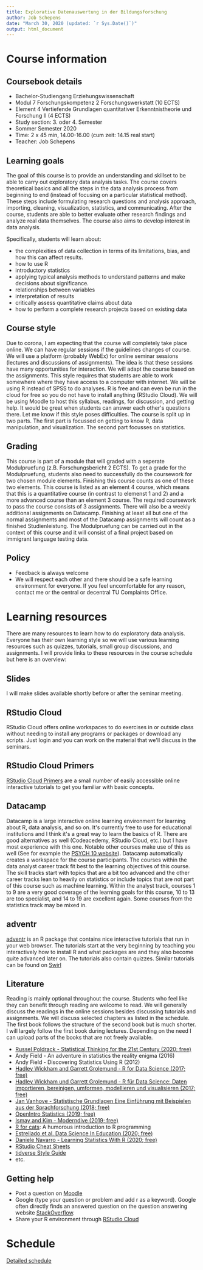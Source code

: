 ```yaml
---
title: Explorative Datenauswertung in der Bildungsforschung
author: Job Schepens
date: "March 30, 2020 (updated: `r Sys.Date()`)"
output: html_document
---
```


# Course information

## Coursebook details

- Bachelor-Studiengang Erziehungswissenschaft
- Modul 7 Forschungskompetenz 2 Forschungswerkstatt (10 ECTS)
- Element 4 Vertiefende Grundlagen quantitativer Erkenntnistheorie und Forschung II (4 ECTS) 
- Study section: 3. oder 4. Semester
- Sommer Semester 2020 
- Time: 2 x 45 min, 14.00-16.00 (cum zeit: 14.15 real start)
- Teacher: Job Schepens

## Learning goals

The goal of this course is to provide an understanding and skillset to be able to carry out exploratory data analysis tasks. The course covers theoretical basics and all the steps in the data analysis process from beginning to end (instead of focusing on a particular statistical method). These steps include formulating research questions and analysis approach, importing, cleaning, visualization, statistics, and communicating. After the course, students are able to better evaluate other research findings and analyze real data themselves. The course also aims to develop interest in data analysis.  

Specifically, students will learn about:
- the complexities of data collection in terms of its limitations, bias, and how this can affect results.
- how to use R 
- introductory statistics
- applying typical analysis methods to understand patterns and make decisions about significance. 
- relationships between variables
- interpretation of results 
- critically assess quantitative claims about data
- how to perform a complete research projects based on existing data 


## Course style

Due to corona, I am expecting that the course will completely take place online. We can have regular sessions if the guidelines changes of course. We will use a platform (probably WebEx) for online seminar sessions (lectures and discussions of assignments). The idea is that these sessions have many opportunities for interaction. We will adapt the course based on the assignments. This style requires that students are able to work somewhere where they have access to a computer with internet. We will be using R instead of SPSS to do analyses. R is free and can even be run in the cloud for free so you do not have to install anything (RStudio Cloud). We will be using Moodle to host this syllabus, readings, for discussion, and getting help. It would be great when students can answer each other's questions there. Let me know if this style poses difficulties. The course is split up in two parts. The first part is focussed on getting to know R, data manipulation, and visualization. The second part focusses on statistics.


## Grading

This course is part of a module that will graded with a seperate Modulpruefung (z.B. Forschungsbericht 2 ECTS). To get a grade for the Modulpruefung, students also need to successfully do the coursework for two chosen module elements. Finishing this course counts as one of these two elements. This course is listed as an element 4 course, which means that this is a quantitative course (in contrast to elemenst 1 and 2) and a more advanced course than an element 3 course. The required coursework to pass the course consists of 3 assignments. There will also be a weekly additional assignments on Datacamp. Finishing at least all but one of the normal assignments and most of the Datacamp assignments will count as a finished Studienleistung. The Modulpruefung can be carried out in the context of this course and it will consist of a final project based on immigrant language testing data. 


## Policy

- Feedback is always welcome
- We will respect each other and there should be a safe learning environment for everyone. If you feel uncomfortable for any reason, contact me or the central or decentral TU Complaints Office. 


# Learning resources

There are many resources to learn how to do exploratory data analysis. Everyone has their own learning style so we will use various learning resources such as quizzes, tutorials, small group discussions, and assignments. I will provide links to these resources in the course schedule but here is an overview: 


## Slides

I will make slides available shortly before or after the seminar meeting.


## RStudio Cloud 

RStudio Cloud offers online workspaces to do exercises in or outside class without needing to install any programs or packages or download any scripts. Just login and you can work on the material that we'll discuss in the seminars. 


## RStudio Cloud Primers

[RStudio Cloud Primers](https://rstudio.cloud/learn/primers/1.1) are a small number of easily accessible online interactive tutorials to get you familiar with basic concepts. 


## Datacamp

Datacamp is a large interactive online learning environment for learning about R, data analysis, and so on. It's currently free to use for educational institutions and I think it's a great way to learn the basics of R. There are good alternatives as well (Codeacedemy, RStudio Cloud, etc.) but I have most experience with this one. Notable other courses make use of this as well (See for example the [PSYCH 10 website](https://psych10.github.io/)). Datacamp automatically creates a workspace for the course participants. The courses within the data analyst career track fit best to the learning objectives of this course. The skill tracks start with topics that are a bit too advanced and the other career tracks lean to heavily on statistics or include topics that are not part of this course such as machine learning. Within the analyst track, courses 1 to 9 are a very good coverage of the learning goals for this course, 10 to 13 are too specialist, and 14 to 19 are excellent again. Some courses from the statistics track may be mixed in. 


## adventr

[adventr](http://milton-the-cat.rocks/home/adventr.html) is an R package that contains nice interactive tutorials that run in your web browser. The tutorials start at the very beginning by teaching you interactively how to install R and what packages are and they also become quite advanced later on. The tutorials also contain quizzes. Similar tutorials can be found on [Swirl](https://swirlstats.com/)


## Literature 

Reading is mainly optional throughout the course. Students who feel like they can benefit through reading are welcome to read. We will generally discuss the readings in the online sessions besides discussing tutorials and assignments. We will discuss selected chapters as listed in the schedule. The first book follows the structure of the second book but is much shorter. I will largely follow the first book during lectures. Depending on the need I can upload parts of the books that are not freely available. 

- [Russel Poldrack - Statistical Thinking for the 21st Century (2020; free)](https://statsthinking21.github.io/statsthinking21-core-site/)
- Andy Field - An adventure in statistics the reality enigma (2016)
- Andy Field - Discovering Statistics Using R (2012)
- [Hadley Wickham and Garrett Grolemund - R for Data Science (2017; free)](https://r4ds.had.co.nz/)
- [Hadley Wickham und Garrett Grolemund - R für Data Science: Daten importieren, bereinigen, umformen, modellieren und visualisieren (2017; free)](https://katalog.ub.tu-dortmund.de/titel/ubd.lobid:HT019537930)
- [Jan Vanhove - Statistische Grundlagen Eine Einführung mit Beispielen aus der Sprachforschung (2018; free)](https://homeweb.unifr.ch/VanhoveJ/Pub/Statistikkurs2/StatistischeGrundlagen.pdf) 
- [OpenIntro Statistics (2019; free)](https://www.openintro.org/stat/textbook.php) 
- [Ismay and Kim - Moderndive (2019; free)](https://moderndive.com/)
- [R for cats](https://rforcats.net/): A humorous introduction to R programming
- [Estrellado et al. Data Science In Education (2020; free)](https://datascienceineducation.com/)
- [Daniele Navarro - Learning Statistics With R (2020; free)](https://learningstatisticswithr.com/)
- [RStudio Cheat Sheets](https://www.rstudio.com/resources/cheatsheets/)
- [tidverse Style Guide](https://style.tidyverse.org/)
- etc.

## Getting help 

- Post a question on [Moodle](https://moodle.tu-dortmund.de/my/)
- Google (type your question or problem and add r as a keyword). Google often directly finds an answered question on the question answering website [StackOverflow](https://stackoverflow.com/questions/tagged/r?tab=Frequent). 
- Share your R environment through [RStudio Cloud](https://rstudio.cloud/)


# Schedule

[Detailed schedule](https://jobschepens.github.io/EW-M7E4/detailedschedule.html) 
